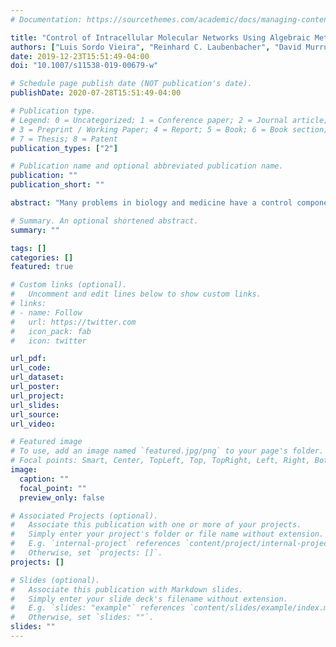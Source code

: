 ```yaml
---
# Documentation: https://sourcethemes.com/academic/docs/managing-content/

title: "Control of Intracellular Molecular Networks Using Algebraic Methods"
authors: ["Luis Sordo Vieira", "Reinhard C. Laubenbacher", "David Murrugarra"]
date: 2019-12-23T15:51:49-04:00
doi: "10.1007/s11538-019-00679-w"

# Schedule page publish date (NOT publication's date).
publishDate: 2020-07-28T15:51:49-04:00

# Publication type.
# Legend: 0 = Uncategorized; 1 = Conference paper; 2 = Journal article;
# 3 = Preprint / Working Paper; 4 = Report; 5 = Book; 6 = Book section;
# 7 = Thesis; 8 = Patent
publication_types: ["2"]

# Publication name and optional abbreviated publication name.
publication: ""
publication_short: ""

abstract: "Many problems in biology and medicine have a control component. Often, the goal might be to modify intracellular networks, such as gene regulatory networks or signaling networks, in order for cells to achieve a certain phenotype, what happens in cancer. If the network is represented by a mathematical model for which mathematical control approaches are available, such as systems of ordinary differential equations, then this problem might be solved systematically. Such approaches are available for some other model types, such as Boolean networks, where structure-based approaches have been developed, as well as stable motif techniques. However, increasingly many published discrete models are mixed-state or multistate, that is, some or all variables have more than two states, and thus the development of control strategies for multistate networks is needed. This paper presents a control approach broadly applicable to general multistate models based on encoding them as polynomial dynamical systems over a finite algebraic state set, and using computational algebra for finding appropriate intervention strategies. To demonstrate the feasibility and applicability of this method, we apply it to a recently developed multistate intracellular model of E2F-mediated bladder cancerous growth and to a model linking intracellular iron metabolism and oncogenic pathways. The control strategies identified for these published models are novel in some cases and represent new hypotheses, or are supported by the literature in others as potential drug targets."

# Summary. An optional shortened abstract.
summary: ""

tags: []
categories: []
featured: true

# Custom links (optional).
#   Uncomment and edit lines below to show custom links.
# links:
# - name: Follow
#   url: https://twitter.com
#   icon_pack: fab
#   icon: twitter

url_pdf:
url_code:
url_dataset:
url_poster:
url_project:
url_slides:
url_source:
url_video:

# Featured image
# To use, add an image named `featured.jpg/png` to your page's folder.
# Focal points: Smart, Center, TopLeft, Top, TopRight, Left, Right, BottomLeft, Bottom, BottomRight.
image:
  caption: ""
  focal_point: ""
  preview_only: false

# Associated Projects (optional).
#   Associate this publication with one or more of your projects.
#   Simply enter your project's folder or file name without extension.
#   E.g. `internal-project` references `content/project/internal-project/index.md`.
#   Otherwise, set `projects: []`.
projects: []

# Slides (optional).
#   Associate this publication with Markdown slides.
#   Simply enter your slide deck's filename without extension.
#   E.g. `slides: "example"` references `content/slides/example/index.md`.
#   Otherwise, set `slides: ""`.
slides: ""
---
```

